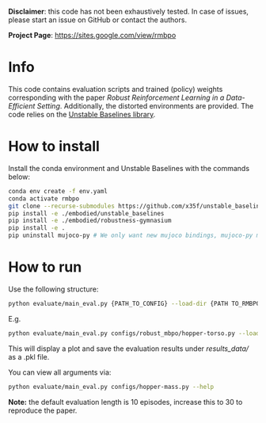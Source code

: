 **Disclaimer**: this code has not been exhaustively tested. In case of issues, please start an issue on GitHub or contact the authors.

**Project Page**: https://sites.google.com/view/rmbpo

# Info
This code contains evaluation scripts and trained (policy) weights corresponding with the paper *Robust Reinforcement Learning in a Data-Efficient Setting*. Additionally, the distorted environments are provided. The code relies on the [Unstable Baselines library](https://github.com/x35f/model_based_rl/tree/2c2c4aca4952e3251fd77ba9413b72d25c033426).


# How to install

 Install the conda environment and Unstable Baselines with the commands below:

```bash
conda env create -f env.yaml 
conda activate rmbpo
git clone --recurse-submodules https://github.com/x35f/unstable_baselines.git ./embodied/unstable_baselines/
pip install -e ./embodied/unstable_baselines
pip install -e ./embodied/robustness-gymnasium
pip install -e .
pip uninstall mujoco-py # We only want new mujoco bindings, mujoco-py might error on your system
```

# How to run
Use the following structure:

```bash
python evaluate/main_eval.py {PATH_TO_CONFIG} --load-dir {PATH TO_RMBPO_WEIGHTS} --num-eval-runs {NUM OF DESIRED RUNS PER SEED}
```

E.g.

```bash
python evaluate/main_eval.py configs/robust_mbpo/hopper-torso.py --load-dir ./weights/hopper-v4/rmbpo_4/
```
This will display a plot and save the evaluation results under *results_data/* as a .pkl file.

You can view all arguments via:
```bash
python evaluate/main_eval.py configs/hopper-mass.py --help
```

**Note:** the default evaluation length is 10 episodes, increase this to 30 to reproduce the paper.